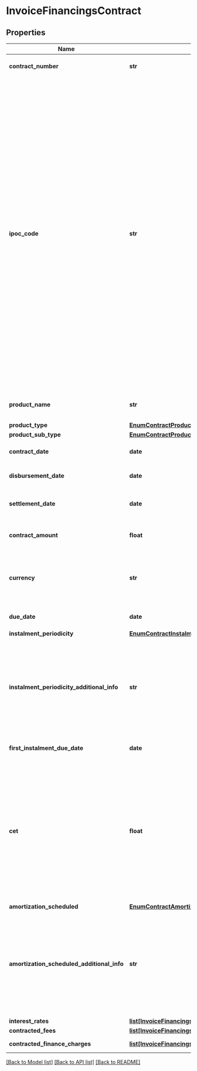 # InvoiceFinancingsContract

## Properties
Name | Type | Description | Notes
------------ | ------------- | ------------- | -------------
**contract_number** | **str** | Número do contrato dado pela instituição contratante. | 
**ipoc_code** | **str** | Número padronizado do contrato - IPOC (Identificação Padronizada da Operação de Crédito). Segundo DOC 3040, composta por: - **CNPJ da instituição:** 8 (oito) posições iniciais; - **Modalidade da operação:** 4 (quatro) posições; - **Tipo do cliente:** 1 (uma) posição( 1 &#x3D; pessoa natural - CPF, 2&#x3D; pessoa jurídica – CNPJ, 3 &#x3D; pessoa física no exterior, 4 &#x3D; pessoa jurídica no exterior, 5 &#x3D; pessoa natural sem CPF e 6 &#x3D; pessoa jurídica sem CNPJ); - **Código do cliente:** O número de posições varia conforme o tipo do cliente:   1. Para clientes pessoa física com CPF (tipo de cliente &#x3D; 1), informar as 11 (onze) posições do CPF;   2. Para clientes pessoa jurídica com CNPJ (tipo de cliente &#x3D; 2), informar as 8 (oito) posições iniciais do CNPJ;   3. Para os demais clientes (tipos de cliente 3, 4, 5 e 6), informar 14 (catorze) posições com complemento de zeros à esquerda se a identificação tiver tamanho inferior; - **Código do contrato:** 1 (uma) até 40 (quarenta) posições, sem complemento de caracteres.  | 
**product_name** | **str** | Denominação/Identificação do nome da Modalidade da Operação de Crédito divulgado ao cliente  | 
**product_type** | [**EnumContractProductTypeInvoiceFinancings**](EnumContractProductTypeInvoiceFinancings.md) |  | 
**product_sub_type** | [**EnumContractProductSubTypeInvoiceFinancings**](EnumContractProductSubTypeInvoiceFinancings.md) |  | 
**contract_date** | **date** | Data de contratação da operação de crédito. Especificação RFC-3339 | 
**disbursement_date** | **date** | Data do Desembolso do valor contratado. Especificação RFC-3339 | [optional] 
**settlement_date** | **date** | Data de liquidação da operação. [Restrição] Deve aceitar NA caso não seja retornado pela instituição.  | 
**contract_amount** | **float** | Valor contratado da operação. Expresso em valor monetário com até 4 casas decimais | 
**currency** | **str** | Moeda referente ao valor da garantia, segundo modelo ISO-4217. p.ex. &#x27;BRL&#x27; Todos os valores monetários informados estão representados com a moeda vigente do Brasil  | 
**due_date** | **date** | Data de vencimento Final da operação. Especificação RFC-3339 | 
**instalment_periodicity** | [**EnumContractInstalmentPeriodicity**](EnumContractInstalmentPeriodicity.md) |  | 
**instalment_periodicity_additional_info** | **str** | Campo obrigatório para complementar a informação relativa à periodicidade de pagamento regular quando tiver a opção OUTROS. [Restrição] Obrigatório para complementar a informação relativa da periodicidade de pagamento regular, quando selecionada o tipo ou subtipo OUTRO.  | 
**first_instalment_due_date** | **date** | Data de vencimento primeira parcela do principal | 
**cet** | **float** | CET – Custo Efetivo Total deve ser expresso na forma de taxa percentual anual e   incorpora todos os encargos e despesas incidentes nas operações de crédito (taxa de juro, mas também tarifas, tributos, seguros e outras despesas cobradas). O preenchimento deve respeitar as 4 casas decimais, mesmo que venham preenchidas com zeros (representação de porcentagem p.ex: 0.1500. Este valor representa 15%. O valor 1 representa 100%)  | 
**amortization_scheduled** | [**EnumContractAmortizationScheduled**](EnumContractAmortizationScheduled.md) |  | 
**amortization_scheduled_additional_info** | **str** | Campo obrigatório para complementar a informação relativa à amortização quando selecionada a opção OUTROS. [Restrição] Obrigatório para complementar a informação relativa à amortização quando selecionada a opção OUTROS, para os demais casos informar \&quot;NA\&quot;.  | 
**interest_rates** | [**list[InvoiceFinancingsContractInterestRate]**](InvoiceFinancingsContractInterestRate.md) |  | 
**contracted_fees** | [**list[InvoiceFinancingsContractedFee]**](InvoiceFinancingsContractedFee.md) |  | 
**contracted_finance_charges** | [**list[InvoiceFinancingsFinanceCharge]**](InvoiceFinancingsFinanceCharge.md) | Lista que traz os encargos pactuados no contrato | 

[[Back to Model list]](../README.md#documentation-for-models) [[Back to API list]](../README.md#documentation-for-api-endpoints) [[Back to README]](../README.md)

